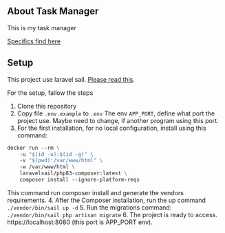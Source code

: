 ## About Task Manager

This is my task manager 

[Specifics find here](https://github.com/dbspt/phptest)

## Setup

This project use laravel sail. [Please read this](https://laravel.com/docs/11.x/sail).

For the setup, fallow the steps  

1. Clone this repository
2. Copy file `.env.example` to `.env` The env `APP_PORT`, define what port the project use. Maybe need to change, if another program using this port. 
3. For the first installation, for no local configuration, install using this command:
```dockerfile
docker run --rm \
    -u "$(id -u):$(id -g)" \
    -v "$(pwd):/var/www/html" \
    -w /var/www/html \
    laravelsail/php83-composer:latest \
    composer install --ignore-platform-reqs
```
This command run composer install and generate the vendors requirements.
4. After the Composer installation, run the up command `./vendor/bin/sail up -d`
5. Run the migrations command: `./vendor/bin/sail php artisan migrate`
6. The project is ready to access. https://localhost:8080 (this port is APP_PORT env).
